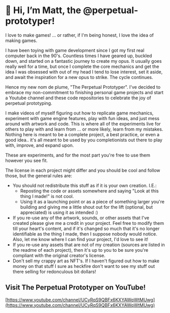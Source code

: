 # 👋 Hi, I’m Matt, the @perpetual-prototyper!

I love to make games! ... or rather, if I'm being honest, I love the idea of making games.

I have been toying with game development since I got my first real computer back in the 90's. 
Countless times I have geared up, buckled down, and started on a fantastic journey to create my opus. 
It usually goes really well for a time, but once I complete the core mechanics and get the idea I was obsessed with out of my head I tend to lose interest, 
set it aside, and await the inspiration for a new opus to strike. The cycle continues.

Hence my new nom de plume, "The Perpetual Prototyper". I've decided to embrace my non-commitment to finishing personal game 
projects and start a Youtube channel and these code repositories to celebrate the joy of perpetual prototyping.

I make videos of myself figuring out how to replicate game mechanics, experiment with game engine features, play with fun ideas,
and just mess around with artwork and code. This is where all of the experiments live for others to play with and learn from ... or more likely, 
learn from my mistakes. Nothing here is meant to be a complete project, a best practice, or even a good idea.. it's all meant to be used by you completionists out there to play with, improve, and expand upon.

These are experiments, and for the most part you're free to use them however you see fit.

The license in each project might differ and you should be cool and follow those, but the general rules are:

- You should not redistribute this stuff as if it is your own creation. I.E.:
   - Reposting the code or assets somewhere and saying "Look at this thing I made!" is not cool.
   - Using it as a launching point or as a piece of something larger you're building and giving me a little shout out for the lift (optional, but appreciated) is using it as intended :)
- If you re-use any of the artwork, sounds, or other assets that I've created please give me a credit in your project. Feel free to modify them till your heart's content, and if it's changed so much that it's no longer identifiable as the thing I made, then I suppose nobody would notice. Also, let me know where I can find your project, I'd love to see it!
- If you re-use any assets that are not of my creation (sources are listed in the readme of each project), then it's up to you to be sure you're compliant with the original creator's license.
- Don't sell my crappy art as NFT's. If I haven't figured out how to make money on that stuff I sure as heckfire don't want to see my stuff out there selling for redonculous bit dollars!

## Visit The Perpetual Prototyper on YouTube!
[https://www.youtube.com/channel/UCyRqS9QBFx6KXYAWqWtMUwg](https://www.youtube.com/channel/UCyRqS9QBFx6KXYAWqWtMUwg)
